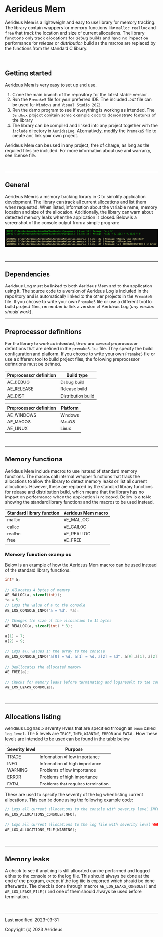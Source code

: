 # Aerideus Mem

Aerideus Mem is a lightweight and easy to use library for memory tracking. The library contain wrappers for memory functions like `malloc`, `realloc` and `free` that track the location and size of current allocations. The library functions only track allocations for *debug* builds and have no impact on performance for *release* or *distribution* build as the macros are replaced by the functions from the standard C library.

<br>

## Getting started

Aerideus Mem is very easy to set up and use.

1. Clone the main branch of the repository for the latest stable version.
2. Run the `Premake5` file for your preferred IDE. The included *.bat* file can be used for `Windows` and `Visual Studio 2022`.
3. Run the demo program to see if everything is working as intended. The `Sandbox` project conitain some example code to demonstrate features of the library.
4. The library can be compiled and linked into any project together with the `include` directory in `AeridesLog`. Alternatively, modify the `Premake5` file to create and link your own project.

Aerideus Mem can be used in any project, free of charge, as long as the required files are included. For more information about use and warranty, see license file.

<br>

---

## General

Aerideus Mem is a memory tracking library in C to simplify application development. The library can track all current allocations and list them when requested. When listed, information about the variable name, memory location and size of the allocation. Additionally, the library can warn about detected memory leaks when the application is closed. Below is a screenshot of the console output from a simple program:

![Console output demonstating detected memory leak](images/console.png)

<br>

---

## Dependencies

Aerideus Log must be linked to both Aerideus Mem and to the application using it. The source code to a version of Aerideus Log is included in the repository and is automatically linked to the other projects in the `Premake5` file. If you choose to write your own `Premake5` file or use a different tool to build project files, remember to link a version of Aerideus Log (*any version should work*).

---

## Preprocessor definitions

For the library to work as intended, there are several preprocessor definitions that are defined in the `premake5.lua` file. They specify the build configuration and platform. If you choose to write your own `Premake5` file or use a different tool to build project files, the following preprocessor definitions must be defined.

| Preprocessor definition | Build type |
| ----------------------- | ---------- |
| AE_DEBUG                | Debug build |
| AE_RELEASE              | Release build |
| AE_DIST                 | Distribution build |

| Preprocessor definition | Platform |
| ----------------------- | -------- |
| AE_WINDOWS              | Windows  |
| AE_MACOS                | MacOS    |
| AE_LINUX                | Linux    |

<br>

---

## Memory functions

Aerideus Mem include macros to use instead of standard memory functions. The macros call internal wrapper functions that track the allocations to allow the library to detect memory leaks or list all current allocations. However, these are replaced by the standard library functions for release and distribution build, which means that the library has no impact on performance when the application is released. Below is a table showing the standard library functions and the macros to be used instead.

| Standard library function | Aerideus Mem macro |
| ------------------------- | ------------------ |
| malloc | AE_MALLOC |
| calloc | AE_CAlLOC |
| realloc | AE_REALLOC |
| free | AE_FREE |

### Memory function examples

Below is an example of how the Aerideus Mem macros can be used instead of the standard library functions.

```c
int* a;

// Allocates 4 bytes of memory
AE_MALLOC(a, sizeof(int));
*a = 5;
// Logs the value of a to the console
AE_LOG_CONSOLE_INFO("a = %d", *a);

// Changes the size of the allocation to 12 bytes
AE_REALLOC(a, sizeof(int) * 3);

a[1] = 7;
a[2] = 9;

// Logs all values in the array to the console
AE_LOG_CONSOLE_INFO("a[0] = %d, a[1] = %d, a[2] = %d", a[0],a[1], a[2]);

// Deallocates the allocated memory
AE_FREE(a);

// Checks for memory leaks before terminating and logsresult to the console
AE_LOG_LEAKS_CONSOLE();
```

<br>

---

## Allocations listing

Aerideus Log has *5* severity levels that are specified through an `enum` called `log_level`. The 5 levels are `TRACE`, `INFO`, `WARNING`, `ERROR` and `FATAL`. How these levels are intended to be used can be found in the table below:

| Severity level | Purpose |
| -------------- | ------- |
| TRACE          | Information of low importance |
| INFO           | Information of high importance |
| WARNING        | Problems of low importance |
| ERROR          | Problems of high importance |
| FATAL          | Problems that requires termination |

These are used to specify the severity of the log when listing current allocations. This can be done using the following example code:

```c
// Logs all current allocations to the console with severity level INFO
AE_LOG_ALLOCATIONS_CONSOLE(INFO);

// Logs all current allocations to the log file with severity level WARNING
AE_LOG_ALLOCATIONS_FILE(WARNING);
```

<br>

---

## Memory leaks

A check to see if anything is still allocated can be performed and logged either to the console or to the log file. This should always be done at the end of the program, except if the log file is exported which should be done afterwards. The check is done through macros `AE_LOG_LEAKS_CONSOLE()` and `AE_LOG_LEAKS_FILE()` and one of them should always be used before termination.

<br>

---

Last modified: 2023-03-31

Copyright (c) 2023 Aerideus
